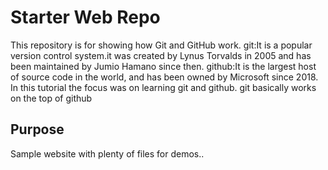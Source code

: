 # Starter Web Repo

This repository is for showing how Git and GitHub work.
git:It is a popular version control system.it was created by Lynus Torvalds in 2005 and has been maintained by Jumio Hamano since then.
github:It is the largest host of source code in the world, and has been owned by Microsoft since 2018.
In this tutorial the focus was on learning git and github.
git basically works on the top of github

## Purpose

Sample website with plenty of files for demos..